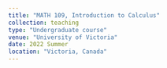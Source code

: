 ```yaml
---
title: "MATH 109, Introduction to Calculus"
collection: teaching
type: "Undergraduate course"
venue: "University of Victoria"
date: 2022 Summer
location: "Victoria, Canada"
---
```


